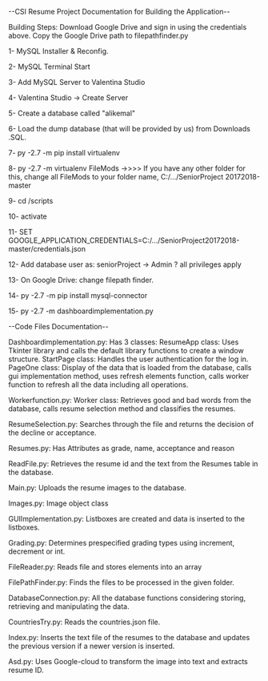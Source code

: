  --CSI Resume Project Documentation for Building the Application--

Building Steps:
Download Google Drive and sign in using the credentials above. 
Copy the Google Drive path to filepathfinder.py

1- MySQL Installer & Reconfig.

2- MySQL Terminal Start

3- Add MySQL Server to Valentina Studio

4- Valentina Studio -> Create Server 

5-  Create a database called "alikemal"

6- Load the dump database (that will be provided by us) from Downloads .SQL.

7- py -2.7 -m pip install virtualenv 

8- py -2.7 -m virtualenv FileMods ->>>> If you have any other folder for this, change all FileMods to your folder name, C:/.../SeniorProject 20172018-master

9- cd /scripts

10- activate 

11- SET GOOGLE_APPLICATION_CREDENTIALS=C:/.../SeniorProject20172018-master/credentials.json

12- Add database user as: seniorProject
	-> Admin ? all privileges apply

13- On Google Drive: change filepath finder.

14- py -2.7 -m pip install mysql-connector

15- py -2.7 -m dashboardimplementation.py

 --Code Files Documentation--
	
Dashboardimplementation.py:
Has 3 classes:
ResumeApp class: Uses Tkinter library and calls the default library functions to create a window structure.
StartPage class: Handles the user authentication for the log in.
PageOne class: Display of the data that is loaded from the database, calls gui implementation method, uses refresh elements function, calls worker function to refresh all the data including all operations.

 Workerfunction.py:
Worker class: Retrieves good and bad words from the database, calls resume selection method and classifies the resumes.


 ResumeSelection.py:
Searches through the file and returns the decision of the decline or acceptance.

 Resumes.py:
Has Attributes as grade, name, acceptance and reason

 ReadFile.py:
Retrieves the resume id and the text from the Resumes table in the database.

 Main.py:
Uploads the resume images to the database.

 Images.py:
Image object class

 GUIImplementation.py:
Listboxes are created and data is inserted to the listboxes.

 Grading.py:
Determines prespecified grading types using increment, decrement or int.

 FileReader.py:
Reads file and stores elements into an array

 FilePathFinder.py:
Finds the files to be processed in the given folder. 

 DatabaseConnection.py:
All the database functions considering storing, retrieving and manipulating the data.

 CountriesTry.py:
Reads the countries.json file.

 Index.py:
Inserts the text file of the resumes to the database and updates the previous version if a newer version is inserted.

 Asd.py:
Uses Google-cloud to transform the image into text and extracts resume ID.
